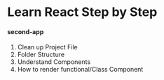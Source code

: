 # Learn React Step by Step

#### second-app

1. Clean up Project File
1. Folder Structure 
1. Understand Components
1. How to render functional/Class Component